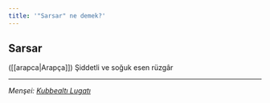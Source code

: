 ```yaml
---
title: '"Sarsar" ne demek?'
---
```


## Sarsar
([[arapca|Arapça]]) Şiddetli ve soğuk esen rüzgâr

---
*Menşei: [Kubbealtı Lugatı](https://www.lugatim.com/s/sarsar)*